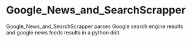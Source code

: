 # Google_News_and_SearchScrapper
Google_News_and_SearchScrapper parses Google search engine results and google news feeds results in a python dict.
